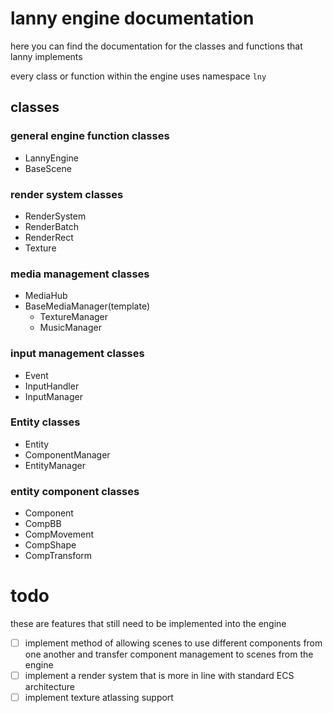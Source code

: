 # lanny engine documentation
here you can find the documentation for the classes and functions that lanny implements

every class or function within the engine uses namespace `lny`

## classes

### general engine function classes
- LannyEngine
- BaseScene

### render system classes
- RenderSystem
- RenderBatch
- RenderRect
- Texture

### media management classes
- MediaHub
- BaseMediaManager(template)
  - TextureManager
  - MusicManager

### input management classes
- Event
- InputHandler
- InputManager

### Entity classes
- Entity
- ComponentManager
- EntityManager

### entity component classes
- Component
- CompBB
- CompMovement
- CompShape
- CompTransform


# todo
these are features that still need to be implemented into the engine

- [ ] implement method of allowing scenes to use different components from one another and transfer component management to scenes from the engine
- [ ] implement a render system that is more in line with standard ECS architecture
- [ ] implement texture atlassing support
